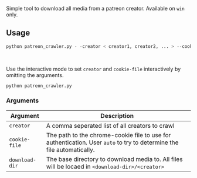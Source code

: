 Simple tool to download all media from a patreon creator. Available on `win` only.

## Usage

```python
python patreon_crawler.py - -creator < creator1, creator2, ... > --cookie - file < path - to - chrome - cookie - file > --download - dir < output - dir >
```

<br>

Use the interactive mode to set `creator` and `cookie-file` interactively by omitting the arguments.

```python
python patreon_crawler.py
```

### Arguments

| Argument       | Description                                                                                                           |
|----------------|-----------------------------------------------------------------------------------------------------------------------|
| `creator`      | A comma seperated list of all creators to crawl                                                                       |
| `cookie-file`  | The path to the chrome-cookie file to use for authentication. User `auto` to try to determine the file automatically. |
| `download-dir` | The base directory to download media to. All files will be locaed in `<download-dir>/<creator>`                       |

